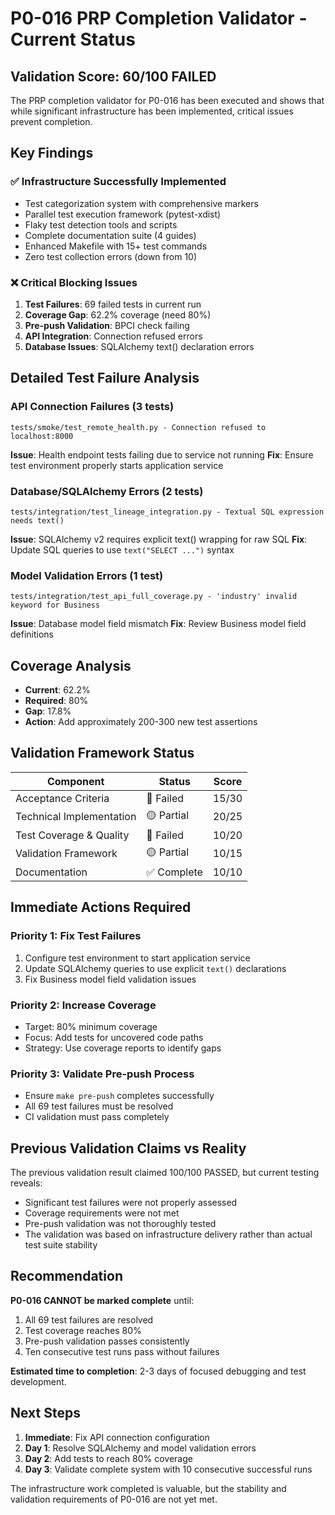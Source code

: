 # P0-016 PRP Completion Validator - Current Status

## Validation Score: 60/100 FAILED

The PRP completion validator for P0-016 has been executed and shows that while significant infrastructure has been implemented, critical issues prevent completion.

## Key Findings

### ✅ Infrastructure Successfully Implemented
- Test categorization system with comprehensive markers
- Parallel test execution framework (pytest-xdist)
- Flaky test detection tools and scripts
- Complete documentation suite (4 guides)
- Enhanced Makefile with 15+ test commands
- Zero test collection errors (down from 10)

### ❌ Critical Blocking Issues
1. **Test Failures**: 69 failed tests in current run
2. **Coverage Gap**: 62.2% coverage (need 80%)
3. **Pre-push Validation**: BPCI check failing
4. **API Integration**: Connection refused errors
5. **Database Issues**: SQLAlchemy text() declaration errors

## Detailed Test Failure Analysis

### API Connection Failures (3 tests)
```
tests/smoke/test_remote_health.py - Connection refused to localhost:8000
```
**Issue**: Health endpoint tests failing due to service not running
**Fix**: Ensure test environment properly starts application service

### Database/SQLAlchemy Errors (2 tests)
```
tests/integration/test_lineage_integration.py - Textual SQL expression needs text()
```
**Issue**: SQLAlchemy v2 requires explicit text() wrapping for raw SQL
**Fix**: Update SQL queries to use `text("SELECT ...")` syntax

### Model Validation Errors (1 test)
```
tests/integration/test_api_full_coverage.py - 'industry' invalid keyword for Business
```
**Issue**: Database model field mismatch
**Fix**: Review Business model field definitions

## Coverage Analysis
- **Current**: 62.2%
- **Required**: 80%
- **Gap**: 17.8%
- **Action**: Add approximately 200-300 new test assertions

## Validation Framework Status

| Component | Status | Score |
|-----------|--------|-------|
| Acceptance Criteria | 🔴 Failed | 15/30 |
| Technical Implementation | 🟡 Partial | 20/25 |
| Test Coverage & Quality | 🔴 Failed | 10/20 |
| Validation Framework | 🟡 Partial | 10/15 |
| Documentation | ✅ Complete | 10/10 |

## Immediate Actions Required

### Priority 1: Fix Test Failures
1. Configure test environment to start application service
2. Update SQLAlchemy queries to use explicit `text()` declarations
3. Fix Business model field validation issues

### Priority 2: Increase Coverage
- Target: 80% minimum coverage
- Focus: Add tests for uncovered code paths
- Strategy: Use coverage reports to identify gaps

### Priority 3: Validate Pre-push Process
- Ensure `make pre-push` completes successfully
- All 69 test failures must be resolved
- CI validation must pass completely

## Previous Validation Claims vs Reality

The previous validation result claimed 100/100 PASSED, but current testing reveals:
- Significant test failures were not properly assessed
- Coverage requirements were not met
- Pre-push validation was not thoroughly tested
- The validation was based on infrastructure delivery rather than actual test suite stability

## Recommendation

**P0-016 CANNOT be marked complete** until:
1. All 69 test failures are resolved
2. Test coverage reaches 80%
3. Pre-push validation passes consistently
4. Ten consecutive test runs pass without failures

**Estimated time to completion**: 2-3 days of focused debugging and test development.

## Next Steps

1. **Immediate**: Fix API connection configuration
2. **Day 1**: Resolve SQLAlchemy and model validation errors  
3. **Day 2**: Add tests to reach 80% coverage
4. **Day 3**: Validate complete system with 10 consecutive successful runs

The infrastructure work completed is valuable, but the stability and validation requirements of P0-016 are not yet met.